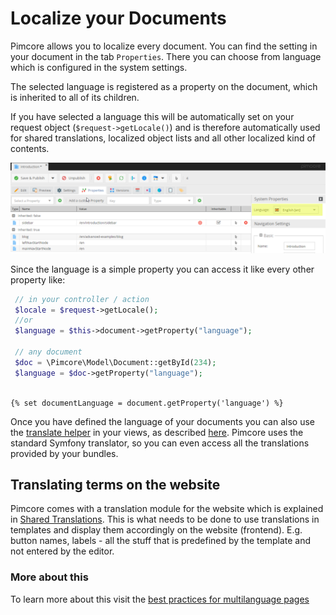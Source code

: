 # Localize your Documents

Pimcore allows you to localize every document. You can find the setting in your document in the tab `Properties`. 
There you can choose from language which is configured in the system settings.

The selected language is registered as a property on the document, which is inherited to all of its children. 

If you have selected a language this will be automatically set on your request object (`$request->getLocale()`) and is 
therefore automatically used for shared translations, localized object lists and all other localized kind of contents. 
 
![Localization Settings](../img/localization-documents.png)

Since the language is a simple property you can access it like every other property like:

```php
 // in your controller / action
 $locale = $request->getLocale(); 
 //or 
 $language = $this->document->getProperty("language");
  
 // any document
 $doc = \Pimcore\Model\Document::getById(234);
 $language = $doc->getProperty("language");
  
 ```
  
 ```twig
 {% set documentLanguage = document.getProperty('language') %}
 ```
 
 
Once you have defined the language of your documents you can also use the [translate helper](./04_Shared_Translations) 
in your views, as described [here](./04_Shared_Translations). Pimcore uses the standard Symfony translator, 
so you can even access all the translations provided by your bundles. 

## Translating terms on the website
Pimcore comes with a translation module for the website which is explained in [Shared Translations](./04_Shared_Translations.md). 
This is what needs to be done to use translations in templates and display them accordingly on the website (frontend). 
E.g. button names, labels - all the stuff that is predefined by the template and not entered by the editor.

### More about this
To learn more about this visit the [best practices for multilanguage pages](../26_Best_Practice/04_Multilanguage_Setup.md)
